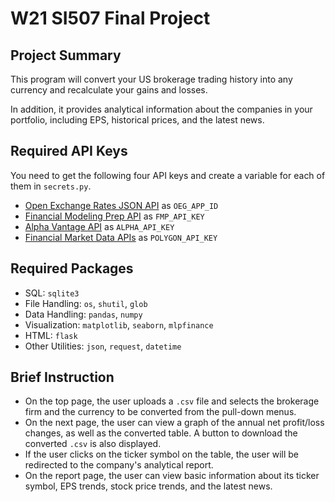 # W21 SI507 Final Project

## Project Summary

This program will convert your US brokerage trading history into any currency and recalculate your gains and losses.

In addition, it provides analytical information about the companies in your portfolio, including EPS, historical prices, and the latest news.

## Required API Keys

You need to get the following four API keys and create a variable for each of them in `secrets.py`.

 - [Open Exchange Rates JSON API](https://docs.openexchangerates.org/) as `OEG_APP_ID`
 - [Financial Modeling Prep API](https://financialmodelingprep.com/developer/docs/) as `FMP_API_KEY`
 - [Alpha Vantage API](https://www.alphavantage.co/documentation/) as `ALPHA_API_KEY`
 - [Financial Market Data APIs](https://polygon.io/) as `POLYGON_API_KEY`

## Required Packages

 - SQL: `sqlite3`
 - File Handling: `os`, `shutil`, `glob`
 - Data Handling: `pandas`, `numpy`
 - Visualization: `matplotlib`, `seaborn`, `mlpfinance`
 - HTML: `flask`
 - Other Utilities: `json`, `request`, `datetime`

## Brief Instruction

 - On the top page, the user uploads a `.csv` file and selects the brokerage firm and the currency to be converted from the pull-down menus.
 - On the next page, the user can view a graph of the annual net profit/loss changes, as well as the converted table. A button to download the converted `.csv` is also displayed.
 - If the user clicks on the ticker symbol on the table, the user will be redirected to the company's analytical report.
 - On the report page, the user can view basic information about its ticker symbol, EPS trends, stock price trends, and the latest news.
